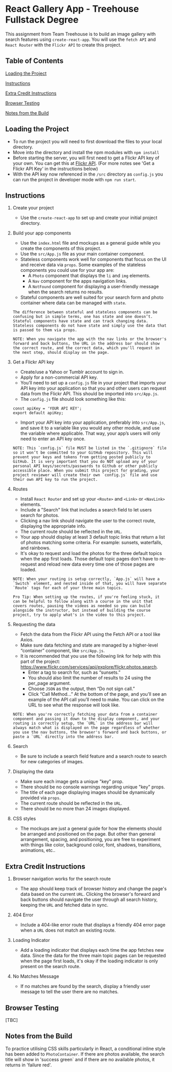 # React Gallery App - Treehouse Fullstack Degree

This assignment from Team Treehouse is to build an image gallery with search features using `create-react-app`. You will use the `fetch API` and `React Router` with the `Flickr API` to create this project.

## Table of Contents

[Loading the Project](#loading-the-project)

[Instructions](#instructions)

[Extra Credit Instructions](#extra-credit-instructions)

[Browser Testing](#browser-testing)

[Notes from the Build](#notes-from-the-build)

## Loading the Project

- To run the project you will need to first download the files to your local directory.
- Move into the directory and install the npm modules with `npm install`
- Before starting the server, you will first need to get a Flickr API key of your own. You can get this at [Flickr API](#https://www.flickr.com/services/api/misc.api_keys.html). (For more notes see 'Get a Flickr API Key' in the instructions below)
- With the API key now referenced in the `/src` directory as `config.js` you can run the project in developer mode with `npm run start`.

## Instructions

1. Create your project

   - Use the `create-react-app` to set up and create your initial project directory.

2. Build your app components

   - Use the `index.html` file and mockups as a general guide while you create the components of this project.
   - Use the `src/App.js` file as your main container component.
   - Stateless components work well for components that focus on the UI and receive data via `props`. Some examples of the stateless components you could use for your app are:
     - A `Photo` component that displays the `li` and `img` elements.
     - A `Nav` component for the apps navigation links.
     - A `NotFound` component for displaying a user-friendly message when the search returns no results.
   - Stateful components are well suited for your search form and photo container where data can be managed with `state`.

   ```
   The difference between stateful and stateless components can be confusing but in simple terms, one has state and one doesn’t. Stateful components have state and can track changing data. Stateless components do not have state and simply use the data that is passed to them via props.
   ```

   ```
   NOTE: When you navigate the app with the nav links or the browser's forward and back buttons, the URL in the address bar should show the correct route, and the correct data, which you'll request in the next step, should display on the page.

   ```

3. Get a Flickr API key

   - Create/use a Yahoo or Tumblr account to sign in.
   - Apply for a non-commercial API key.
   - You’ll need to set up a `config.js` file in your project that imports your API key into your application so that you and other users can request data from the Flickr API. This should be imported into `src/App.js`.
   - The `config.js` file should look something like this:

   ```
   const apiKey = 'YOUR API KEY';
   export default apiKey;
   ```

   - Import your API key into your application, preferably into `src/App.js`, and save it to a variable like you would any other module, and use the variable where applicable. That way, your app’s users will only need to enter an API key once.

   ```
   NOTE: This `config.js` file MUST be listed in the `.gitignore` file so it won’t be committed to your GitHub repository. This will prevent your keys and tokens from getting posted publicly to GitHub. It is very important that you do NOT upload any of your personal API keys/secrets/passwords to Github or other publicly accessible place. When you submit this project for grading, your project reviewer will create their own `config.js` file and use their own API key to run the project.
   ```

4. Routes

   - Install `React Router` and set up your `<Route>` and `<Link>` or `<NavLink>` elements.
   - Include a "Search" link that includes a search field to let users search for photos.
   - Clicking a nav link should navigate the user to the correct route, displaying the appropriate info.
   - The current route should be reflected in the `URL`.
   - Your app should display at least 3 default topic links that return a list of photos matching some criteria. For example: sunsets, waterfalls, and rainbows.
   - It's okay to request and load the photos for the three default topics when the app first loads. Those default topic pages don't have to re-request and reload new data every time one of those pages are loaded.

   ```
   NOTE: When your routing is setup correctly, `App.js` will have a `Switch` element, and nested inside of that, you will have separate `Route` tags for each of your three main topics.
   ```

   ```
   Pro Tip: When setting up the routes, if you're feeling stuck, it can be helpful to follow along with a course in the unit that covers routes, pausing the videos as needed so you can build alongside the instructor, but instead of building the course project, try to apply what's in the video to this project.
   ```

5. Requesting the data

   - Fetch the data from the Flickr API using the Fetch API or a tool like Axios.
   - Make sure data fetching and state are managed by a higher-level “container” component, like `src/App.js`.
   - It is recommended that you use the following link for help with this part of the project: https://www.flickr.com/services/api/explore/flickr.photos.search.
     - Enter a tag to search for, such as “sunsets.”
     - You should also limit the number of results to 24 using the per_page argument.
     - Choose `JSON` as the output, then “Do not sign call.”
     - Click “Call Method...” At the bottom of the page, and you’ll see an example of the API call you’ll need to make. You can click on the URL to see what the response will look like.

   ```
   NOTE: When you're correctly fetching your data from a container component and passing it down to the display component, and your routing is correctly setup, the `URL` in the address bar will always match what is displayed on the page regardless of whether you use the nav buttons, the browser's forward and back buttons, or paste a `URL` directly into the address bar.
   ```

6. Search

   - Be sure to include a search field feature and a search route to search for new categories of images.

7. Displaying the data

   - Make sure each image gets a unique "key" prop.
   - There should be no console warnings regarding unique "key" props.
   - The title of each page displaying images should be dynamically provided via `props`.
   - The current route should be reflected in the `URL`.
   - There should be no more than 24 images displayed.

8. CSS styles

   - The mockups are just a general guide for how the elements should be arranged and positioned on the page. But other than general arrangement, spacing, and positioning, you are free to experiment with things like color, background color, font, shadows, transitions, animations, etc..

## Extra Credit Instructions

1. Browser navigation works for the search route

   - The app should keep track of browser history and change the page's data based on the current `URL`. Clicking the browser's forward and back buttons should navigate the user through all search history, keeping the `URL` and fetched data in sync.

2. 404 Error

   - Include a 404-like error route that displays a friendly 404 error page when a `URL` does not match an existing route.

3. Loading Indicator

   - Add a loading indicator that displays each time the app fetches new data. Since the data for the three main topic pages can be requested when the page first loads, it's okay if the loading indicator is only present on the search route.

4. No Matches Message

   - If no matches are found by the search, display a friendly user message to tell the user there are no matches.

## Browser Testing

[TBC]

## Notes from the Build

To practice utilising CSS skills particularly in React, a conditional inline style has been added to `PhotoContainer`. If there are photos available, the search title will show in 'success green` and if there are no available photos, it returns in 'failure red'.
